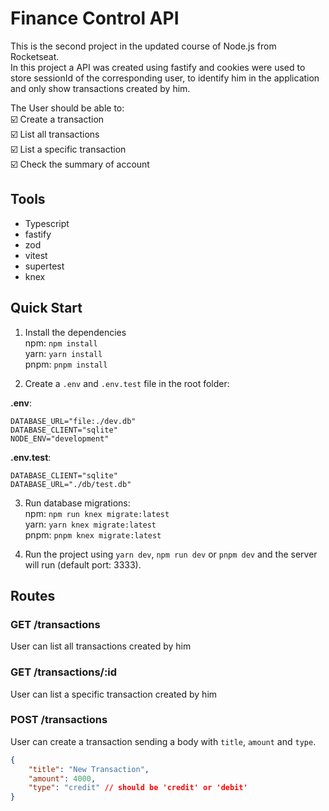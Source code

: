 # Finance Control API

This is the second project in the updated course of Node.js from Rocketseat.<br>
In this project a API was created using fastify and cookies were used to store sessionId of the corresponding user, to identify him in the application and only show transactions created by him. 

The User should be able to:<br>
☑️  Create a transaction<br>
☑️  List all transactions<br>
☑️  List a specific transaction<br>
☑️  Check the summary of account<br>

## Tools
- Typescript
- fastify
- zod
- vitest
- supertest
- knex

## Quick Start
1. Install the dependencies<br>
   npm: `npm install`<br>
   yarn: `yarn install`<br>
   pnpm: `pnpm install`

2. Create a `.env` and `.env.test` file in the root folder:<br>

<b>.env</b>:
```env
DATABASE_URL="file:./dev.db"
DATABASE_CLIENT="sqlite"
NODE_ENV="development"
```

<b>.env.test</b>:
```env
DATABASE_CLIENT="sqlite"
DATABASE_URL="./db/test.db"
```

3. Run database migrations:<br>
   npm: `npm run knex migrate:latest`<br>
   yarn: `yarn knex migrate:latest`<br>
   pnpm: `pnpm knex migrate:latest`

4. Run the project using `yarn dev`, `npm run dev` or `pnpm dev` and the server will run (default port: 3333).

## Routes
### GET /transactions
User can list all transactions created by him

### GET /transactions/:id
User can list a specific transaction created by him

### POST /transactions
User can create a transaction sending a body with `title`, `amount` and `type`.<br>

```json
{
    "title": "New Transaction",
    "amount": 4000,
    "type": "credit" // should be 'credit' or 'debit'
}
```
